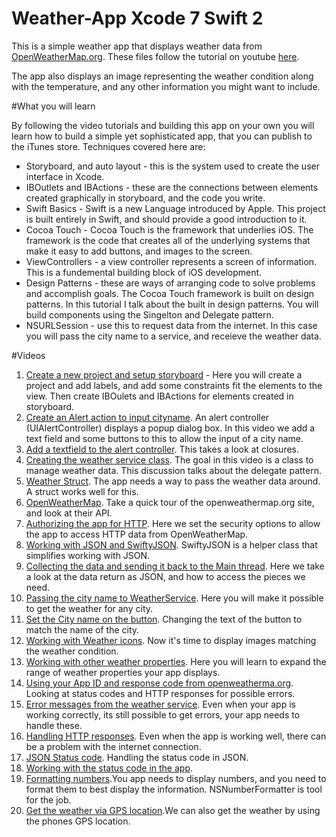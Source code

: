 # Weather-App Xcode 7 Swift 2

This is a simple weather app that displays weather data from [OpenWeatherMap.org](http://openweathermap.org). These files 
follow the tutorial on youtube [here](http://openweathermap.org).

The app also displays an image representing the weather condition along with the temperature, and any other information you 
might want to include. 

#What you will learn

By following the video tutorials and building this app on your own you will learn how to build a simple yet sophisticated app, that you can publish to the iTunes store. Techniques covered here are:

* Storyboard, and auto layout - this is the system used to create the user interface in Xcode. 
* IBOutlets and IBActions - these are the connections between elements created graphically in storyboard, and the code you write. 
* Swift Basics - Swift is a new Language introduced by Apple. This project is built entirely in Swift, and should provide a good introduction to it. 
* Cocoa Touch - Cocoa Touch is the framework that underlies iOS. The framework is the code that creates all of the underlying systems that make it easy to add buttons, and images to the screen. 
* ViewControllers - a view controller represents a screen of information. This is a fundemental building block of iOS development. 
* Design Patterns - these are ways of arranging code to solve problems and accomplish goals. The Cocoa Touch framework is built on design patterns. In this tutorial I talk about the built in design patterns. You will build components using the Singelton and Delegate pattern. 
* NSURLSession - use this to request data from the internet. In this case you will pass the city name to a service, and receieve the weather data. 

#Videos 
1. [Create a new project and setup storyboard](https://www.youtube.com/watch?v=VSDMxdsYHq8&list=PLoN_ejT35AEjBQ33-L8h2IwG11amXssGk) - Here you will create a project and add labels, and add some constraints fit the elements to the view. Then create IBOulets and IBActions for elements created in storyboard. 
2. [Create an Alert action to input cityname](https://www.youtube.com/watch?v=jiSirqZIy5k&index=2&list=PLoN_ejT35AEjBQ33-L8h2IwG11amXssGk). An alert controller (UIAlertController) displays a popup dialog box. In this video we add a text field and some buttons to this to allow the input of a city name. 
3. [Add a textfield to the alert controller](https://www.youtube.com/watch?v=Ia-eztihAYU&index=3&list=PLoN_ejT35AEjBQ33-L8h2IwG11amXssGk). This takes a look at closures. 
4. [Creating the weather service class](https://www.youtube.com/watch?v=mKMNi7vSZdw&list=PLoN_ejT35AEjBQ33-L8h2IwG11amXssGk&index=4). The goal in this video is a class to manage weather data. This discussion talks about the delegate pattern. 
5. [Weather Struct](https://www.youtube.com/watch?v=dZqrhbfRvhc&index=5&list=PLoN_ejT35AEjBQ33-L8h2IwG11amXssGk). The app needs a way to pass the weather data around. A struct works well for this.
6. [OpenWeatherMap](https://www.youtube.com/watch?v=YPFrQkZpIKw&list=PLoN_ejT35AEjBQ33-L8h2IwG11amXssGk&index=6). Take a quick tour of the openweathermap.org site, and look at their API. 
7. [Authorizing the app for HTTP](https://www.youtube.com/watch?v=AoYTuhWZFqM&index=7&list=PLoN_ejT35AEjBQ33-L8h2IwG11amXssGk). Here we set the security options to allow the app to access HTTP data from OpenWeatherMap. 
8. [Working with JSON and SwiftyJSON](https://www.youtube.com/watch?v=LvoUA0-kBqM&list=PLoN_ejT35AEjBQ33-L8h2IwG11amXssGk&index=8). SwiftyJSON is a helper class that simplifies working with JSON. 
9. [Collecting the data and sending it back to the Main thread](https://www.youtube.com/watch?v=LRtoLCwaIm0&list=PLoN_ejT35AEjBQ33-L8h2IwG11amXssGk&index=9). Here we take a look at the data return as JSON, and how to access the pieces we need. 
10. [Passing the city name to WeatherService](https://www.youtube.com/watch?v=-l17cRPSYUA&index=10&list=PLoN_ejT35AEjBQ33-L8h2IwG11amXssGk). Here you will make it possible to get the weather for any city.
11. [Set the City name on the button](https://www.youtube.com/watch?v=MrVAv-Cv4Uo&list=PLoN_ejT35AEjBQ33-L8h2IwG11amXssGk&index=11). Changing the text of the button to match the name of the city.
12. [Working with Weather icons](https://www.youtube.com/watch?v=0EEk4ctTBZM&index=12&list=PLoN_ejT35AEjBQ33-L8h2IwG11amXssGk). Now it's time to display images matching the weather condition.
13. [Working with other weather properties](https://www.youtube.com/watch?v=axn8wFtDPXE&index=13&list=PLoN_ejT35AEjBQ33-L8h2IwG11amXssGk). Here you will learn to expand the range of weather properties your app displays.
14. [Using your App ID and response code from openweatherma.org](https://www.youtube.com/watch?v=F53lSSm4jWQ&index=14&list=PLoN_ejT35AEjBQ33-L8h2IwG11amXssGk). Looking at status codes and HTTP responses for possible errors.
15. [Error messages from the weather service](https://www.youtube.com/watch?v=fbRWlYaq4Wo&list=PLoN_ejT35AEjBQ33-L8h2IwG11amXssGk&index=15). Even when your app is working correctly, its still possible to get errors, your app needs to handle these.
16. [Handling HTTP responses](https://www.youtube.com/watch?v=wtfy2dzaWT4&list=PLoN_ejT35AEjBQ33-L8h2IwG11amXssGk&index=16). Even when the app is working well, there can be a problem with the internet connection.
17. [JSON Status code](https://www.youtube.com/watch?v=9jR_ZrszuKs&list=PLoN_ejT35AEjBQ33-L8h2IwG11amXssGk&index=17). Handling the status code in JSON.
18. [Working with the status code in the app](https://www.youtube.com/watch?v=zdukON7HH4I&list=PLoN_ejT35AEjBQ33-L8h2IwG11amXssGk&index=18).
19. [Formatting numbers](https://www.youtube.com/watch?v=yWzT4BGIKmk&list=PLoN_ejT35AEjBQ33-L8h2IwG11amXssGk&index=19).You app needs to display numbers, and you need to format them to best display the information. NSNumberFormatter is tool for the job. 
20. [Get the weather via GPS location](https://www.youtube.com/watch?v=_jWz7bbVDxY&index=20&list=PLoN_ejT35AEjBQ33-L8h2IwG11amXssGk).We can also get the weather by using the phones GPS location.






























